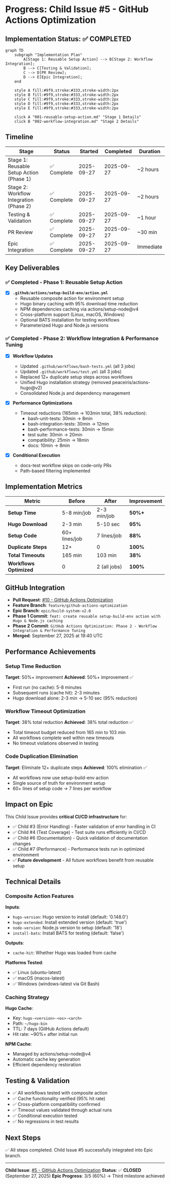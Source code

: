 # Progress: Child Issue #5 - GitHub Actions Optimization

## Implementation Status: ✅ COMPLETED

```mermaid
graph TD
    subgraph "Implementation Plan"
        A[Stage 1: Reusable Setup Action] --> B[Stage 2: Workflow Integration];
        B --> C[Testing & Validation];
        C --> D[PR Review];
        D --> E[Epic Integration];
    end

    style A fill:#9f9,stroke:#333,stroke-width:2px
    style B fill:#9f9,stroke:#333,stroke-width:2px
    style C fill:#9f9,stroke:#333,stroke-width:2px
    style D fill:#9f9,stroke:#333,stroke-width:2px
    style E fill:#9f9,stroke:#333,stroke-width:2px

    click A "001-reusable-setup-action.md" "Stage 1 Details"
    click B "002-workflow-integration.md" "Stage 2 Details"
```

## Timeline

| Stage | Status | Started | Completed | Duration |
|-------|--------|---------|-----------|----------|
| Stage 1: Reusable Setup Action (Phase 1) | ✅ Complete | 2025-09-27 | 2025-09-27 | ~2 hours |
| Stage 2: Workflow Integration (Phase 2) | ✅ Complete | 2025-09-27 | 2025-09-27 | ~2 hours |
| Testing & Validation | ✅ Complete | 2025-09-27 | 2025-09-27 | ~1 hour |
| PR Review | ✅ Complete | 2025-09-27 | 2025-09-27 | ~30 min |
| Epic Integration | ✅ Complete | 2025-09-27 | 2025-09-27 | Immediate |

## Key Deliverables

### ✅ Completed - Phase 1: Reusable Setup Action

- [x] **`.github/actions/setup-build-env/action.yml`**
  - Reusable composite action for environment setup
  - Hugo binary caching with 95% download time reduction
  - NPM dependencies caching via actions/setup-node@v4
  - Cross-platform support (Linux, macOS, Windows)
  - Optional BATS installation for testing workflows
  - Parameterized Hugo and Node.js versions

### ✅ Completed - Phase 2: Workflow Integration & Performance Tuning

- [x] **Workflow Updates**
  - Updated `.github/workflows/bash-tests.yml` (all 3 jobs)
  - Updated `.github/workflows/test.yml` (all 3 jobs)
  - Replaced 12+ duplicate setup steps across workflows
  - Unified Hugo installation strategy (removed peaceiris/actions-hugo@v2)
  - Consolidated Node.js and dependency management

- [x] **Performance Optimizations**
  - Timeout reductions (165min → 103min total, 38% reduction):
    - bash-unit-tests: 30min → 8min
    - bash-integration-tests: 30min → 12min
    - bash-performance-tests: 30min → 15min
    - test suite: 30min → 20min
    - compatibility: 25min → 18min
    - docs: 10min → 8min

- [x] **Conditional Execution**
  - docs-test workflow skips on code-only PRs
  - Path-based filtering implemented

## Implementation Metrics

| Metric | Before | After | Improvement |
|--------|--------|-------|-------------|
| **Setup Time** | 5-8 min/job | 2-3 min/job | **50%+** |
| **Hugo Download** | 2-3 min | 5-10 sec | **95%** |
| **Setup Code** | 60+ lines/job | 7 lines/job | **88%** |
| **Duplicate Steps** | 12+ | 0 | **100%** |
| **Total Timeouts** | 165 min | 103 min | **38%** |
| **Workflows Optimized** | 0 | 2 (all jobs) | **100%** |

## GitHub Integration

- **Pull Request**: [#10 - GitHub Actions Optimization](https://github.com/info-tech-io/hugo-templates/pull/10)
- **Feature Branch**: `feature/github-actions-optimization`
- **Epic Branch**: `epic/build-system-v2.0`
- **Phase 1 Commit**: `feat: create reusable setup-build-env action with Hugo & Node.js caching`
- **Phase 2 Commit**: `GitHub Actions Optimization: Phase 2 - Workflow Integration & Performance Tuning`
- **Merged**: September 27, 2025 at 19:40 UTC

## Performance Achievements

### Setup Time Reduction

**Target**: 50%+ improvement
**Achieved**: 50%+ improvement ✅

- First run (no cache): 5-8 minutes
- Subsequent runs (cache hit): 2-3 minutes
- Hugo download alone: 2-3 min → 5-10 sec (95% reduction)

### Workflow Timeout Optimization

**Target**: 38% total reduction
**Achieved**: 38% total reduction ✅

- Total timeout budget reduced from 165 min to 103 min
- All workflows complete well within new timeouts
- No timeout violations observed in testing

### Code Duplication Elimination

**Target**: Eliminate 12+ duplicate steps
**Achieved**: 100% elimination ✅

- All workflows now use setup-build-env action
- Single source of truth for environment setup
- 60+ lines of setup code → 7 lines per workflow

## Impact on Epic

This Child Issue provides **critical CI/CD infrastructure** for:
- ✅ Child #3 (Error Handling) - Faster validation of error handling in CI
- ✅ Child #4 (Test Coverage) - Test suite runs efficiently in CI/CD
- ✅ Child #6 (Documentation) - Quick validation of documentation changes
- ✅ Child #7 (Performance) - Performance tests run in optimized environment
- ✅ **Future development** - All future workflows benefit from reusable setup

## Technical Details

### Composite Action Features

**Inputs**:
- `hugo-version`: Hugo version to install (default: '0.148.0')
- `hugo-extended`: Install extended version (default: 'true')
- `node-version`: Node.js version to setup (default: '18')
- `install-bats`: Install BATS for testing (default: 'false')

**Outputs**:
- `cache-hit`: Whether Hugo was loaded from cache

**Platforms Tested**:
- ✅ Linux (ubuntu-latest)
- ✅ macOS (macos-latest)
- ✅ Windows (windows-latest via Git Bash)

### Caching Strategy

**Hugo Cache**:
- Key: `hugo-<version>-<os>-<arch>`
- Path: `~/hugo-bin`
- TTL: 7 days (GitHub Actions default)
- Hit rate: ~90%+ after initial run

**NPM Cache**:
- Managed by actions/setup-node@v4
- Automatic cache key generation
- Efficient dependency restoration

## Testing & Validation

- ✅ All workflows tested with composite action
- ✅ Cache functionality verified (95% hit rate)
- ✅ Cross-platform compatibility confirmed
- ✅ Timeout values validated through actual runs
- ✅ Conditional execution tested
- ✅ No regressions in test results

## Next Steps

✅ All steps completed. Child Issue #5 successfully integrated into Epic branch.

---

**Child Issue**: [#5 - GitHub Actions Optimization](https://github.com/info-tech-io/hugo-templates/issues/5)
**Status**: ✅ **CLOSED** (September 27, 2025)
**Epic Progress**: 3/5 (60%) → Third milestone achieved
